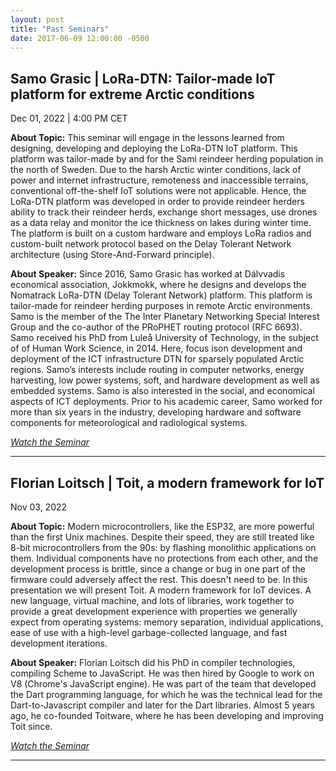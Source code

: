```yaml
---
layout: post
title: "Past Seminars"
date: 2017-06-09 12:00:00 -0500
---
```



Samo Grasic | LoRa-DTN: Tailor-made IoT platform for extreme Arctic conditions
--
Dec 01, 2022 | 4:00 PM CET

**About Topic:**
This seminar will engage in the lessons learned from designing, developing and deploying the LoRa-DTN IoT platform. This platform was tailor-made by and for the Sami reindeer herding population in the north of Sweden. Due to the harsh Arctic winter conditions, lack of power and internet infrastructure, remoteness and inaccessible terrains, conventional off-the-shelf IoT solutions were not applicable. Hence, the LoRa-DTN platform was developed in order to provide reindeer herders ability to track their reindeer herds, exchange short messages, use drones as a data relay and monitor the ice thickness on lakes during winter time. The platform is built on a custom hardware and employs LoRa radios and custom-built network protocol based on the Delay Tolerant Network architecture (using Store-And-Forward principle).

**About Speaker:**
Since 2016, Samo Grasic has worked at Dálvvadis economical association, Jokkmokk, where he designs and develops the Nomatrack LoRa-DTN (Delay Tolerant Network) platform. This platform is tailor-made for reindeer herding purposes in remote Arctic environments. Samo is the member of the The Inter Planetary Networking Special Interest Group and the co-author of the PRoPHET routing protocol (RFC 6693). Samo received his PhD from Luleå University of Technology, in the subject of of Human Work Science, in 2014. Here, focus ison development and deployment of the ICT infrastructure DTN for sparsely populated Arctic regions. Samo’s interests include routing in computer networks, energy harvesting, low power systems, soft, and hardware development as well as embedded systems. Samo is also interested in the social, and economical aspects of ICT deployments. Prior to his academic career, Samo worked for more than six years in the industry, developing hardware and software components for meteorological and radiological systems.

<a href="https://www.youtube.com/watch?v=srTsFzihRWc&list=PLK_Ujz7qXyqPFsaU13jGbtrJyOllHPJT_&index=2&ab_channel=ComNetsBremen" target="_blank">*Watch the Seminar*</a>

----

Florian Loitsch | Toit, a modern framework for IoT
--
Nov 03, 2022 

**About Topic:**
Modern microcontrollers, like the ESP32, are more powerful than the first Unix machines. Despite their
speed, they are still treated like 8-bit microcontrollers from the 90s: by flashing monolithic applications on them.
Individual components have no protections from each other, and the development process is brittle, since
a change or bug in one part of the firmware could adversely affect the rest.
This doesn't need to be. In this presentation we will present Toit. A modern framework for IoT devices. A new language, virtual machine, and lots of libraries, work together to provide a great development experience with properties we generally expect from operating systems: memory separation, individual applications, ease of use with a high-level garbage-collected language, and fast development iterations.


**About Speaker:**
Florian Loitsch did his PhD in compiler technologies, compiling Scheme to JavaScript. He was then hired by Google to work on V8 (Chrome's JavaScript engine). He was part of the team that developed the Dart programming language, for which he was the technical lead for the Dart-to-Javascript compiler and later for the Dart libraries. Almost 5 years ago, he co-founded Toitware, where he has been developing and improving Toit since.

<a href="https://www.youtube.com/watch?v=xko5jLTjLb0&list=PLK_Ujz7qXyqPFsaU13jGbtrJyOllHPJT_&ab_channel=ComNetsBremen" target="_blank">*Watch the Seminar*</a>

----